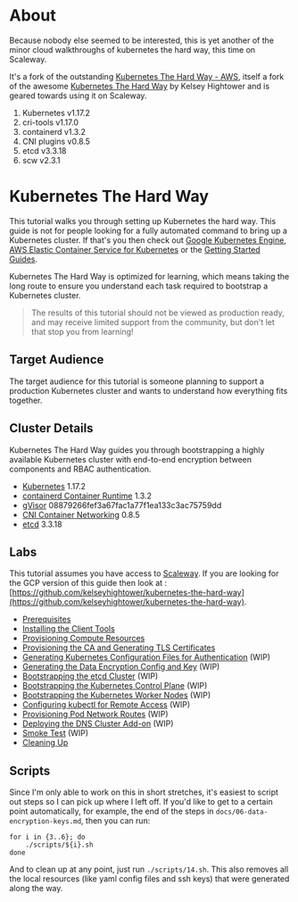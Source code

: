 # About

Because nobody else seemed to be interested, this is yet another of the minor cloud walkthroughs of kubernetes the hard way, this time on Scaleway.

It's a fork of the outstanding [Kubernetes The Hard Way - AWS](https://github.com/prabhatsharma/kubernetes-the-hard-way-aws), itself a fork of the awesome [Kubernetes The Hard Way](https://github.com/kelseyhightower/kubernetes-the-hard-way) by Kelsey Hightower and is geared towards using it on Scaleway.

1. Kubernetes v1.17.2
2. cri-tools v1.17.0
3. containerd v1.3.2
4. CNI plugins v0.8.5
5. etcd v3.3.18
6. scw v2.3.1

# Kubernetes The Hard Way

This tutorial walks you through setting up Kubernetes the hard way. This guide is not for people looking for a fully automated command to bring up a Kubernetes cluster. If that's you then check out [Google Kubernetes Engine](https://cloud.google.com/kubernetes-engine), [AWS Elastic Container Service for Kubernetes](https://aws.amazon.com/eks/) or the [Getting Started Guides](http://kubernetes.io/docs/getting-started-guides/).

Kubernetes The Hard Way is optimized for learning, which means taking the long route to ensure you understand each task required to bootstrap a Kubernetes cluster.

> The results of this tutorial should not be viewed as production ready, and may receive limited support from the community, but don't let that stop you from learning!

## Target Audience

The target audience for this tutorial is someone planning to support a production Kubernetes cluster and wants to understand how everything fits together.

## Cluster Details

Kubernetes The Hard Way guides you through bootstrapping a highly available Kubernetes cluster with end-to-end encryption between components and RBAC authentication.

* [Kubernetes](https://github.com/kubernetes/kubernetes) 1.17.2
* [containerd Container Runtime](https://github.com/containerd/containerd) 1.3.2
* [gVisor](https://github.com/google/gvisor) 08879266fef3a67fac1a77f1ea133c3ac75759dd
* [CNI Container Networking](https://github.com/containernetworking/cni) 0.8.5
* [etcd](https://github.com/coreos/etcd) 3.3.18

## Labs

This tutorial assumes you have access to [Scaleway](https://console.scaleway.com/). If you are looking for the GCP version of this guide then look at : [https://github.com/kelseyhightower/kubernetes-the-hard-way](https://github.com/kelseyhightower/kubernetes-the-hard-way).

* [Prerequisites](docs/01-prerequisites.md)
* [Installing the Client Tools](docs/02-client-tools.md)
* [Provisioning Compute Resources](docs/03-compute-resources.md)
* [Provisioning the CA and Generating TLS Certificates](docs/04-certificate-authority.md)
* [Generating Kubernetes Configuration Files for Authentication](docs/05-kubernetes-configuration-files.md) (WIP)
* [Generating the Data Encryption Config and Key](docs/06-data-encryption-keys.md) (WIP)
* [Bootstrapping the etcd Cluster](docs/07-bootstrapping-etcd.md) (WIP)
* [Bootstrapping the Kubernetes Control Plane](docs/08-bootstrapping-kubernetes-controllers.md) (WIP)
* [Bootstrapping the Kubernetes Worker Nodes](docs/09-bootstrapping-kubernetes-workers.md) (WIP)
* [Configuring kubectl for Remote Access](docs/10-configuring-kubectl.md) (WIP)
* [Provisioning Pod Network Routes](docs/11-pod-network-routes.md) (WIP)
* [Deploying the DNS Cluster Add-on](docs/12-dns-addon.md) (WIP)
* [Smoke Test](docs/13-smoke-test.md) (WIP)
* [Cleaning Up](docs/14-cleanup.md)
## Scripts

Since I'm only able to work on this in short stretches, it's easiest to script out steps so I can pick up where I left off. If you'd like to get to a certain point automatically, for example, the end of the steps in `docs/06-data-encryption-keys.md`, then you can run:

```
for i in {3..6}; do
    ./scripts/${i}.sh
done
```

And to clean up at any point, just run `./scripts/14.sh`. This also removes all the local resources (like yaml config files and ssh keys) that were generated along the way.
